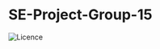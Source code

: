 # SE-Project-Group-15

![Licence](https://img.shields.io/github/license/BosamiyaSimran/SE-Project-group-15)


